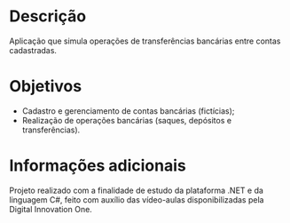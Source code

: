 # Descrição
Aplicação que simula operações de transferências bancárias entre contas cadastradas.

# Objetivos
- Cadastro e gerenciamento de contas bancárias (fictícias);
- Realização de operações bancárias (saques, depósitos e transferências).

# Informações adicionais
Projeto realizado com a finalidade de estudo da plataforma .NET e da linguagem C#, feito com auxílio das vídeo-aulas disponibilizadas pela Digital Innovation One.
